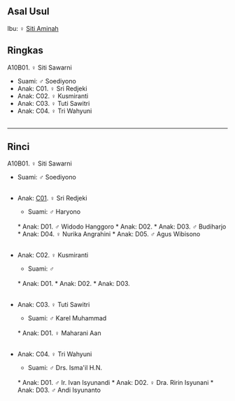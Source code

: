 ## Asal Usul

Ibu: ♀ [Siti Aminah][up] 

## Ringkas

A10B01. ♀ Siti Sawarni
	<br/>

*	Suami: ♂ Soediyono
	<br/>
*	Anak: C01. ♀ Sri Redjeki
*	Anak: C02. ♀ Kusmiranti
*	Anak: C03. ♀ Tuti Sawitri
*	Anak: C04. ♀ Tri Wahyuni
	<br/><br/>

-- -- --

## Rinci

A10B01. ♀ Siti Sawarni
	<br/>

*	Suami: ♂ Soediyono
	<br/><br/>

*	Anak: [C01][A10B02C01]. ♀ Sri Redjeki
	*	Suami: ♂ Haryono
	<br/>
	*	Anak: D01. ♂ Widodo Hanggoro
	*	Anak: D02. 
	*	Anak: D03. ♂ Budiharjo 
	*	Anak: D04. ♀ Nurika Angrahini
	*	Anak: D05. ♂ Agus Wibisono
	<br/><br/>

*	Anak: C02. ♀ Kusmiranti
	*	Suami: ♂ 
	<br/>
	*	Anak: D01.
	*	Anak: D02. 
	*	Anak: D03. 
	<br/><br/>

*	Anak: C03. ♀ Tuti Sawitri
	*	Suami: ♂ Karel Muhammad
	<br/>
	*	Anak: D01. ♀ Maharani Aan
	<br/><br/>

*	Anak: C04. ♀ Tri Wahyuni
	*	Suami: ♂ Drs. Isma'il H.N.
	<br/>
	*	Anak: D01. ♂ Ir. Ivan Isyunandi
	*	Anak: D02. ♀ Dra. Ririn Isyunani
	*	Anak: D03. ♂ Andi Isyunanto
	<br/><br/>

[up]: https://github.com/epsi-rns/gitodipuro/blob/master/tree/A10.md

[A10B02C01]: https://github.com/epsi-rns/gitodipuro/blob/master/tree/A10/B02/C01.md

